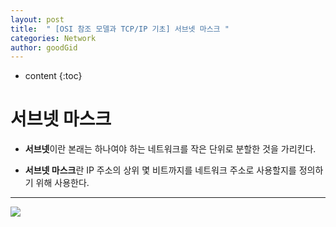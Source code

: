 ```yaml
---
layout: post
title:  " [OSI 참조 모델과 TCP/IP 기초] 서브넷 마스크 "
categories: Network
author: goodGid
---
```

* content
{:toc}


# 서브넷 마스크

* <b>서브넷</b>이란 본래는 하나여야 하는 네트워크를 작은 단위로 분할한 것을 가리킨다.

* <b>서브넷 마스크</b>란 IP 주소의 상위 몇 비트까지를 네트워크 주소로 사용할지를 정의하기 위해 사용한다.

---


![](/assets/img/network/subnet_mask_1.png)



